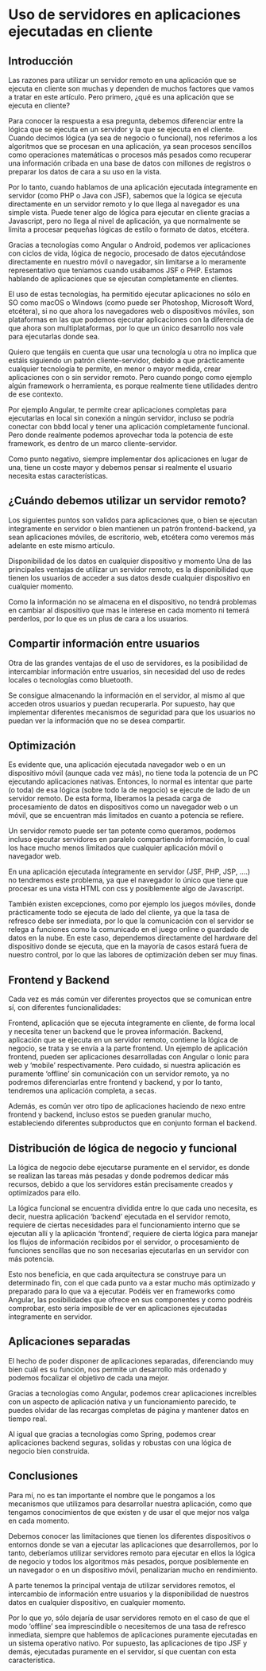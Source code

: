 # Uso de servidores en aplicaciones ejecutadas en cliente #

## Introducción ##
Las razones para utilizar un servidor remoto en una aplicación que se ejecuta en cliente son muchas y dependen de muchos factores que vamos a tratar en este artículo. Pero primero, ¿qué es una aplicación que se ejecuta en cliente?

Para conocer la respuesta a esa pregunta, debemos diferenciar entre la lógica que se ejecuta en un servidor y la que se ejecuta en el cliente. Cuando decimos lógica (ya sea de negocio o funcional), nos referimos a los algoritmos que se procesan en una aplicación, ya sean procesos sencillos como operaciones matemáticas o procesos más pesados como recuperar una información cribada en una base de datos con millones de registros o preparar los datos de cara a su uso en la vista.

Por lo tanto, cuando hablamos de una aplicación ejecutada íntegramente en servidor (como PHP o Java con JSF), sabemos que la lógica se ejecuta directamente en un servidor remoto y lo que llega al navegador es una simple vista. Puede tener algo de lógica para ejecutar en cliente gracias a Javascript, pero no llega al nivel de aplicación, ya que normalmente se limita a procesar pequeñas lógicas de estilo o formato de datos, etcétera.

Gracias a tecnologías como Angular o Android, podemos ver aplicaciones con ciclos de vida, lógica de negocio, procesado de datos ejecutándose directamente en nuestro móvil o navegador, sin limitarse a lo meramente representativo que teníamos cuando usábamos JSF o PHP. Estamos hablando de aplicaciones que se ejecutan completamente en clientes.

El uso de estas tecnologías, ha permitido ejecutar aplicaciones no sólo en SO como macOS o Windows (como puede ser Photoshop, Microsoft Word, etcétera), si no que ahora los navegadores web o dispositivos móviles, son plataformas en las que podemos ejecutar aplicaciones con la diferencia de que ahora son multiplataformas, por lo que un único desarrollo nos vale para ejecutarlas donde sea.

Quiero que tengáis en cuenta que usar una tecnología u otra no implica que estáis siguiendo un patrón cliente-servidor, debido a que prácticamente cualquier tecnología te permite, en menor o mayor medida, crear aplicaciones con o sin servidor remoto. Pero cuando pongo como ejemplo algún framework o herramienta, es porque realmente tiene utilidades dentro de ese contexto.

Por ejemplo Angular, te permite crear aplicaciones completas para ejecutarlas en local sin conexión a ningún servidor, incluso se podría conectar con bbdd local y tener una aplicación completamente funcional. Pero donde realmente podemos aprovechar toda la potencia de este framework, es dentro de un marco cliente-servidor.

Como punto negativo, siempre implementar dos aplicaciones en lugar de una, tiene un coste mayor y debemos pensar si realmente el usuario necesita estas características.




## ¿Cuándo debemos utilizar un servidor remoto? ##
Los siguientes puntos son validos para aplicaciones que, o bien se ejecutan íntegramente en servidor o bien mantienen un patrón frontend-backend, ya sean aplicaciones móviles, de escritorio, web, etcétera como veremos más adelante en este mismo artículo.

Disponibilidad de los datos en cualquier dispositivo y momento
Una de las principales ventajas de utilizar un servidor remoto, es la disponibilidad que tienen los usuarios de acceder a sus datos desde cualquier dispositivo en cualquier momento.

Como la información no se almacena en el dispositivo, no tendrá problemas en cambiar al dispositivo que mas le interese en cada momento ni temerá perderlos, por lo que es un plus de cara a los usuarios.

## Compartir información entre usuarios ##
Otra de las grandes ventajas de el uso de servidores, es la posibilidad de intercambiar información entre usuarios, sin necesidad del uso de redes locales o tecnologías como bluetooth.

Se consigue almacenando la información en el servidor, al mismo al que acceden otros usuarios y puedan recuperarla. Por supuesto, hay que implementar diferentes mecanismos de seguridad para que los usuarios no puedan ver la información que no se desea compartir.

## Optimización ##
Es evidente que, una aplicación ejecutada navegador web o en un dispositivo móvil (aunque cada vez más), no tiene toda la potencia de un PC ejecutando aplicaciones nativas. Entonces, lo normal es intentar que parte (o toda) de esa lógica (sobre todo la de negocio) se ejecute de lado de un servidor remoto. De esta forma, liberamos la pesada carga de procesamiento de datos en dispositivos como un navegador web o un móvil, que se encuentran más limitados en cuanto a potencia se refiere.

Un servidor remoto puede ser tan potente como queramos, podemos incluso ejecutar servidores en paralelo compartiendo información, lo cual los hace mucho menos limitados que cualquier aplicación móvil o navegador web.

En una aplicación ejecutada íntegramente en servidor (JSF, PHP, JSP, ….) no tendremos este problema, ya que el navegador lo único que tiene que procesar es una vista HTML con css y posiblemente algo de Javascript.

También existen excepciones, como por ejemplo los juegos móviles, donde prácticamente todo se ejecuta de lado del cliente, ya que la tasa de refresco debe ser inmediata, por lo que la comunicación con el servidor se relega a funciones como la comunicado en el juego online o guardado de datos en la nube. En este caso, dependemos directamente del hardware del dispositivo donde se ejecuta, que en la mayoría de casos estará fuera de nuestro control, por lo que las labores de optimización deben ser muy finas.




## Frontend y Backend ##
Cada vez es más común ver diferentes proyectos que se comunican entre sí, con diferentes funcionalidades:

Frontend, aplicación que se ejecuta íntegramente en cliente, de forma local y necesita tener un backend que le provea información.
Backend, aplicación que se ejecuta en un servidor remoto, contiene la lógica de negocio, se trata y se envía a la parte frontend.
Un ejemplo de aplicación frontend, pueden ser aplicaciones desarrolladas con Angular o Ionic para web y ‘mobile’ respectivamente. Pero cuidado, si nuestra aplicación es puramente ‘offline’ sin comunicación con un servidor remoto, ya no podremos diferenciarlas entre frontend y backend, y por lo tanto, tendremos una aplicación completa, a secas.

Además, es común ver otro tipo de aplicaciones haciendo de nexo entre frontend y backend, incluso estos se pueden granular mucho, estableciendo diferentes subproductos que en conjunto forman el backend.

## Distribución de lógica de negocio y funcional ##
La lógica de negocio debe ejecutarse puramente en el servidor, es donde se realizan las tareas más pesadas y donde podremos dedicar más recursos, debido a que los servidores están precisamente creados y optimizados para ello.

La lógica funcional se encuentra dividida entre lo que cada uno necesita, es decir, nuestra aplicación ‘backend’ ejecutada en el servidor remoto, requiere de ciertas necesidades para el funcionamiento interno que se ejecutan allí y la aplicación ‘frontend’, requiere de cierta lógica para manejar los flujos de información recibidos por el servidor, o procesamiento de funciones sencillas que no son necesarias ejecutarlas en un servidor con más potencia.

Esto nos beneficia, en que cada arquitectura se construye para un determinado fin, con el que cada punto va a estar mucho más optimizado y preparado para lo que va a ejecutar. Podéis ver en frameworks como Angular, las posibilidades que ofrece en sus componentes y como podréis comprobar, esto sería imposible de ver en aplicaciones ejecutadas íntegramente en servidor.

## Aplicaciones separadas ##
El hecho de poder disponer de aplicaciones separadas, diferenciando muy bien cuál es su función, nos permite un desarrollo más ordenado y podemos focalizar el objetivo de cada una mejor.

Gracias a tecnologías como Angular, podemos crear aplicaciones increíbles con un aspecto de aplicación nativa y un funcionamiento parecido, te puedes olvidar de las recargas completas de página y mantener datos en tiempo real.

Al igual que gracias a tecnologías como Spring, podemos crear aplicaciones backend seguras, solidas y robustas con una lógica de negocio bien construida.




## Conclusiones ##
Para mí, no es tan importante el nombre que le pongamos a los mecanismos que utilizamos para desarrollar nuestra aplicación, como que tengamos conocimientos de que existen y de usar el que mejor nos valga en cada momento.

Debemos conocer las limitaciones que tienen los diferentes dispositivos o entornos donde se van a ejecutar las aplicaciones que desarrollemos, por lo tanto, deberíamos utilizar servidores remoto para ejecutar en ellos la lógica de negocio y todos los algoritmos más pesados, porque posiblemente en un navegador o en un dispositivo móvil, penalizarían mucho en rendimiento.

A parte tenemos la principal ventaja de utilizar servidores remotos, el intercambio de información entre usuarios y la disponibilidad de nuestros datos en cualquier dispositivo, en cualquier momento.

Por lo que yo, sólo dejaría de usar servidores remoto en el caso de que el modo ‘offline’ sea imprescindible o necesitemos de una tasa de refresco inmediata, siempre que hablemos de aplicaciones puramente ejecutadas en un sistema operativo nativo. Por supuesto, las aplicaciones de tipo JSF y demás, ejecutadas puramente en el servidor, sí que cuentan con esta característica.


